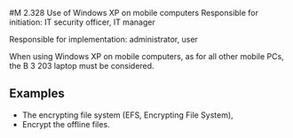 #M 2.328 Use of Windows XP on mobile computers
Responsible for initiation: IT security officer, IT manager

Responsible for implementation: administrator, user

When using Windows XP on mobile computers, as for all other mobile PCs, the B 3 203 laptop must be considered.



## Examples 
* The encrypting file system (EFS, Encrypting File System),
* Encrypt the offline files.




